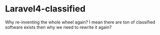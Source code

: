Laravel4-classified
===================

Why re-inventing the whole wheel again? I mean there are ton of classified software exists then why we need to rewrite it again?
